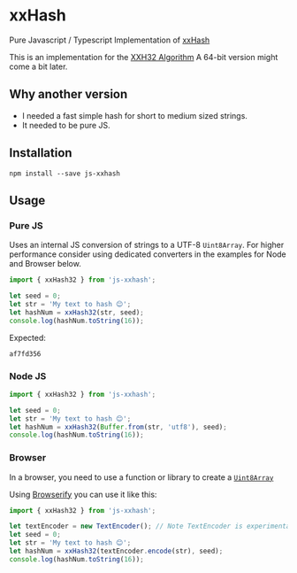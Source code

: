 # xxHash

Pure Javascript / Typescript Implementation of [xxHash](http://cyan4973.github.io/xxHash/)

This is an implementation for the
[XXH32 Algorithm](https://github.com/Cyan4973/xxHash/blob/dev/doc/xxhash_spec.md#xxh32-algorithm-description)
A 64-bit version might come a bit later.

## Why another version

- I needed a fast simple hash for short to medium sized strings.
- It needed to be pure JS.

## Installation

```
npm install --save js-xxhash
```

## Usage

### Pure JS

Uses an internal JS conversion of strings to a UTF-8 `Uint8Array`.
For higher performance consider using dedicated converters in the examples for Node and Browser below.

```typescript
import { xxHash32 } from 'js-xxhash';

let seed = 0;
let str = 'My text to hash 😊';
let hashNum = xxHash32(str, seed);
console.log(hashNum.toString(16));
```

Expected:

```
af7fd356
```

### Node JS

```typescript
import { xxHash32 } from 'js-xxhash';

let seed = 0;
let str = 'My text to hash 😊';
let hashNum = xxHash32(Buffer.from(str, 'utf8'), seed);
console.log(hashNum.toString(16));
```

### Browser

In a browser, you need to use a function or library to create a
[`Uint8Array`](https://developer.mozilla.org/en-US/docs/Web/JavaScript/Reference/Global_Objects/Uint8Array)

Using [Browserify](http://browserify.org/) you can use it like this:

```typescript
import { xxHash32 } from 'js-xxhash';

let textEncoder = new TextEncoder(); // Note TextEncoder is experimental
let seed = 0;
let str = 'My text to hash 😊';
let hashNum = xxHash32(textEncoder.encode(str), seed);
console.log(hashNum.toString(16));
```
